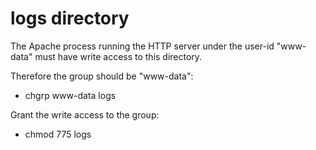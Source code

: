# logs directory

The Apache process running the HTTP server under the user-id "www-data" must have write access to this directory. 

Therefore the group should be "www-data":
* chgrp www-data logs

Grant the write access to the group:
* chmod 775 logs